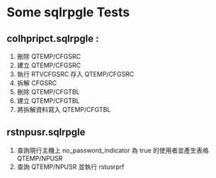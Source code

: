 # Some sqlrpgle Tests

## colhpripct.sqlrpgle :    
1. 刪除 QTEMP/CFGSRC
2. 建立 QTEMP/CFGSRC
3. 執行 RTVCFGSRC 存入 QTEMP/CFGSRC 
4. 拆解 CFGSRC
5. 刪除 QTEMP/CFGTBL
6. 建立 QTEMP/CFGTBL
7. 將拆解資料寫入 QTEMP/CFGTBL

## rstnpusr.sqlrpgle
1. 查詢現行主機上 no_password_indicator 為 true 的使用者並產生表格 QTEMP/NPUSR
2. 查詢 QTEMP/NPUSR 並執行 rstusrprf


                         